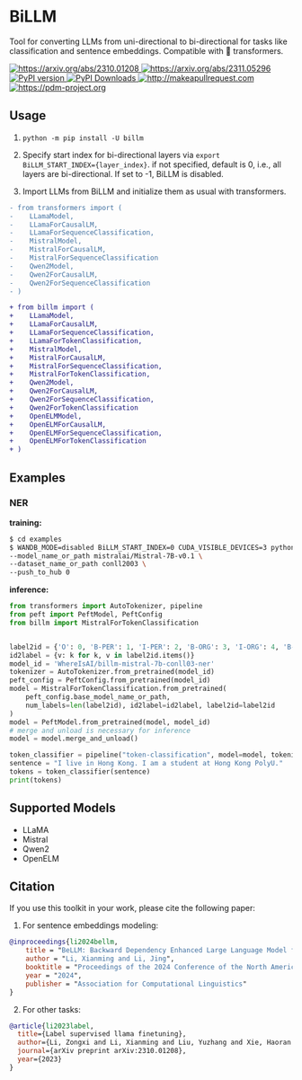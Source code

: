 # BiLLM
Tool for converting LLMs from uni-directional to bi-directional for tasks like classification and sentence embeddings. Compatible with 🤗 transformers.

<a href="https://arxiv.org/abs/2310.01208">
    <img src="https://img.shields.io/badge/Arxiv-2310.01208-yellow.svg?style=flat-square" alt="https://arxiv.org/abs/2310.01208" />
</a>
<a href="https://arxiv.org/abs/2311.05296">
    <img src="https://img.shields.io/badge/Arxiv-2311.05296-yellow.svg?style=flat-square" alt="https://arxiv.org/abs/2311.05296" />
</a>
<a href="https://pypi.org/project/billm/">
    <img src="https://img.shields.io/pypi/v/billm?style=flat-square" alt="PyPI version" />
</a>
<a href="https://pypi.org/project/billm/">
    <img src="https://img.shields.io/pypi/dm/billm?style=flat-square" alt="PyPI Downloads" />
</a>
<a href="http://makeapullrequest.com">
    <img src="https://img.shields.io/badge/PRs-welcome-brightgreen.svg?style=flat-square" alt="http://makeapullrequest.com" />
</a>
<a href="https://pdm-project.org">
    <img src="https://img.shields.io/badge/pdm-managed-blueviolet" alt="https://pdm-project.org" />
</a>


## Usage

1) `python -m pip install -U billm`

2) Specify start index for bi-directional layers via `export BiLLM_START_INDEX={layer_index}`. if not specified, default is 0, i.e., all layers are bi-directional. If set to -1, BiLLM is disabled.

3) Import LLMs from BiLLM and initialize them as usual with transformers.

```diff
- from transformers import (
-    LLamaModel,
-    LLamaForCausalLM,
-    LLamaForSequenceClassification,
-    MistralModel,
-    MistralForCausalLM,
-    MistralForSequenceClassification
-    Qwen2Model,
-    Qwen2ForCausalLM,
-    Qwen2ForSequenceClassification
- )

+ from billm import (
+    LLamaModel,
+    LLamaForCausalLM,
+    LLamaForSequenceClassification,
+    LLamaForTokenClassification,
+    MistralModel,
+    MistralForCausalLM,
+    MistralForSequenceClassification,
+    MistralForTokenClassification,
+    Qwen2Model,
+    Qwen2ForCausalLM,
+    Qwen2ForSequenceClassification,
+    Qwen2ForTokenClassification
+    OpenELMModel,
+    OpenELMForCausalLM,
+    OpenELMForSequenceClassification,
+    OpenELMForTokenClassification
+ )
```

## Examples

### NER

**training:**

```bash
$ cd examples
$ WANDB_MODE=disabled BiLLM_START_INDEX=0 CUDA_VISIBLE_DEVICES=3 python billm_ner.py \
--model_name_or_path mistralai/Mistral-7B-v0.1 \
--dataset_name_or_path conll2003 \
--push_to_hub 0
```

**inference:**

```python
from transformers import AutoTokenizer, pipeline
from peft import PeftModel, PeftConfig
from billm import MistralForTokenClassification


label2id = {'O': 0, 'B-PER': 1, 'I-PER': 2, 'B-ORG': 3, 'I-ORG': 4, 'B-LOC': 5, 'I-LOC': 6, 'B-MISC': 7, 'I-MISC': 8}
id2label = {v: k for k, v in label2id.items()}
model_id = 'WhereIsAI/billm-mistral-7b-conll03-ner'
tokenizer = AutoTokenizer.from_pretrained(model_id)
peft_config = PeftConfig.from_pretrained(model_id)
model = MistralForTokenClassification.from_pretrained(
    peft_config.base_model_name_or_path,
    num_labels=len(label2id), id2label=id2label, label2id=label2id
)
model = PeftModel.from_pretrained(model, model_id)
# merge and unload is necessary for inference
model = model.merge_and_unload()

token_classifier = pipeline("token-classification", model=model, tokenizer=tokenizer, aggregation_strategy="simple")
sentence = "I live in Hong Kong. I am a student at Hong Kong PolyU."
tokens = token_classifier(sentence)
print(tokens)
```


## Supported Models

- LLaMA
- Mistral
- Qwen2
- OpenELM

## Citation

If you use this toolkit in your work, please cite the following paper:

1) For sentence embeddings modeling:

```bibtex
@inproceedings{li2024bellm,
    title = "BeLLM: Backward Dependency Enhanced Large Language Model for Sentence Embeddings",
    author = "Li, Xianming and Li, Jing",
    booktitle = "Proceedings of the 2024 Conference of the North American Chapter of the Association for Computational Linguistics",
    year = "2024",
    publisher = "Association for Computational Linguistics"
}
```

2) For other tasks:

```bibtex
@article{li2023label,
  title={Label supervised llama finetuning},
  author={Li, Zongxi and Li, Xianming and Liu, Yuzhang and Xie, Haoran and Li, Jing and Wang, Fu-lee and Li, Qing and Zhong, Xiaoqin},
  journal={arXiv preprint arXiv:2310.01208},
  year={2023}
}
```
